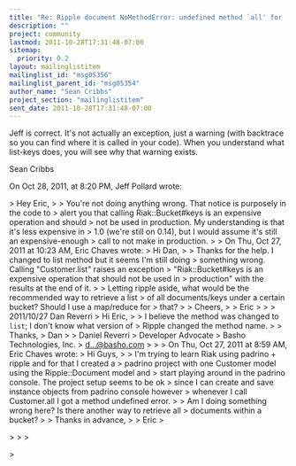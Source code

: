```yaml
---
title: "Re: Ripple document NoMethodError: undefined method `all' for	Customer:Class"
description: ""
project: community
lastmod: 2011-10-28T17:31:48-07:00
sitemap:
  priority: 0.2
layout: mailinglistitem
mailinglist_id: "msg05356"
mailinglist_parent_id: "msg05354"
author_name: "Sean Cribbs"
project_section: "mailinglistitem"
sent_date: 2011-10-28T17:31:48-07:00
---
```



Jeff is correct. It's not actually an exception, just a warning (with backtrace 
so you can find where it is called in your code). When you understand what 
list-keys does, you will see why that warning exists.

Sean Cribbs

On Oct 28, 2011, at 8:20 PM, Jeff Pollard  wrote:

&gt; Hey Eric,
&gt; 
&gt; You're not doing anything wrong. That notice is purposely in the code to 
&gt; alert you that calling Riak::Bucket#keys is an expensive operation and should 
&gt; not be used in production. My understanding is that it's less expensive in 
&gt; 1.0 (we're still on 0.14), but I would assume it's still an expensive-enough 
&gt; call to not make in production.
&gt; 
&gt; On Thu, Oct 27, 2011 at 10:23 AM, Eric Chaves  wrote:
&gt; Hi Dan,
&gt; 
&gt; Thanks for the help. I changed to list method but it seems I'm still doing 
&gt; something wrong. Calling "Customer.list" raises an exception 
&gt; "Riak::Bucket#keys is an expensive operation that should not be used in 
&gt; production" with the results at the end of it. 
&gt; 
&gt; Letting ripple aside, what would be the recommended way to retrieve a list 
&gt; of all documents/keys under a certain bucket? Should I use a map/reduce for 
&gt; that?
&gt; 
&gt; Cheers,
&gt; 
&gt; Eric
&gt; 
&gt; 
&gt; 2011/10/27 Dan Reverri 
&gt; Hi Eric,
&gt; 
&gt; I believe the method was changed to `list`; I don't know what version of 
&gt; Ripple changed the method name.
&gt; 
&gt; Thanks,
&gt; Dan
&gt; 
&gt; Daniel Reverri
&gt; Developer Advocate
&gt; Basho Technologies, Inc.
&gt; d...@basho.com
&gt; 
&gt; 
&gt; On Thu, Oct 27, 2011 at 8:59 AM, Eric Chaves  wrote:
&gt; Hi Guys,
&gt; 
&gt; I'm trying to learn Riak using padrino + ripple and for that I created a 
&gt; padrino project with one Customer model using the Ripple::Document model and 
&gt; start playing around in the padrino console. The project setup seems to be ok 
&gt; since I can create and save instance objects from padrino console however 
&gt; whenever I call Customer.all I got a method undefined error.
&gt; 
&gt; Am I doing something wrong here? Is there another way to retrieve all 
&gt; documents within a bucket?
&gt; 
&gt; Thanks in advance,
&gt; 
&gt; Eric
&gt; 
 
&gt; 
&gt; 
&gt; 
 
&gt; 

